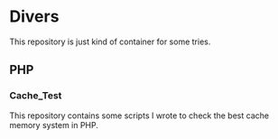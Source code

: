 # Divers

This repository is just kind of container for some tries.

## PHP

### Cache_Test

This repository contains some scripts I wrote to check the best cache memory system in PHP.
